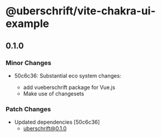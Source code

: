 # @uberschrift/vite-chakra-ui-example

## 0.1.0

### Minor Changes

- 50c6c36: Substantial eco system changes:

  - add vueberschrift package for Vue.js
  - Make use of changesets

### Patch Changes

- Updated dependencies [50c6c36]
  - uberschrift@0.1.0

